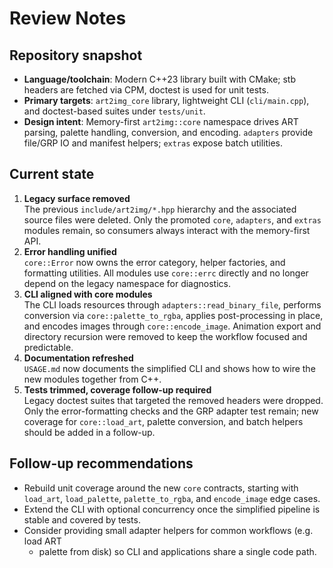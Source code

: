 # Review Notes

## Repository snapshot
- **Language/toolchain**: Modern C++23 library built with CMake; stb headers are
  fetched via CPM, doctest is used for unit tests.
- **Primary targets**: `art2img_core` library, lightweight CLI (`cli/main.cpp`),
  and doctest-based suites under `tests/unit`.
- **Design intent**: Memory-first `art2img::core` namespace drives ART parsing,
  palette handling, conversion, and encoding. `adapters` provide file/GRP IO and
  manifest helpers; `extras` expose batch utilities.

## Current state
1. **Legacy surface removed**  
   The previous `include/art2img/*.hpp` hierarchy and the associated source
   files were deleted. Only the promoted `core`, `adapters`, and `extras`
   modules remain, so consumers always interact with the memory-first API.
2. **Error handling unified**  
   `core::Error` now owns the error category, helper factories, and formatting
   utilities. All modules use `core::errc` directly and no longer depend on the
   legacy namespace for diagnostics.
3. **CLI aligned with core modules**  
   The CLI loads resources through `adapters::read_binary_file`, performs
   conversion via `core::palette_to_rgba`, applies post-processing in place, and
   encodes images through `core::encode_image`. Animation export and directory
   recursion were removed to keep the workflow focused and predictable.
4. **Documentation refreshed**  
   `USAGE.md` now documents the simplified CLI and shows how to wire the new
   modules together from C++.
5. **Tests trimmed, coverage follow-up required**  
   Legacy doctest suites that targeted the removed headers were dropped. Only
   the error-formatting checks and the GRP adapter test remain; new coverage for
   `core::load_art`, palette conversion, and batch helpers should be added in a
   follow-up.

## Follow-up recommendations
- Rebuild unit coverage around the new `core` contracts, starting with
  `load_art`, `load_palette`, `palette_to_rgba`, and `encode_image` edge cases.
- Extend the CLI with optional concurrency once the simplified pipeline is
  stable and covered by tests.
- Consider providing small adapter helpers for common workflows (e.g. load ART
  + palette from disk) so CLI and applications share a single code path.
